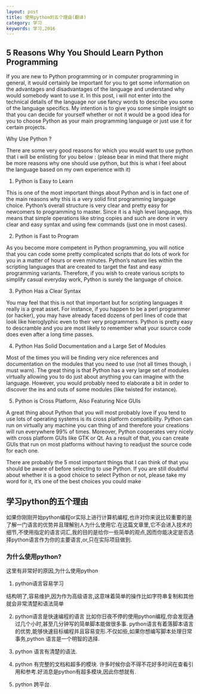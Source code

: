 ```yaml
---
layout: post
title: 使用python的五个理由(翻译)
category: 学习
keywords: 学习,2016
---
```


## 5 Reasons Why You Should Learn Python Programming

If you are new to Python programming or in computer programming in general, it would certainly be important for you to get some information on the advantages and disadvantages of the language and understand why would somebody want to use it. In this post, i will not enter into the technical details of the language nor use fancy words to describe you some of the language specifics. My intention is to give you some simple insight so that you can decide for yourself whether or not it would be a good idea for you to choose Python as your main programming language or just use it for certain projects.

Why Use Python ?

There are some very good reasons for which you would want to use python that i will be enlisting for you below : (please bear in mind that there might be more reasons why one should use python, but this is what i feel about the language based on my own experience with it)

1. Python is Easy to Learn

This is one of the most important things about Python and is in fact one of the main reasons why this is a very solid first programming language choice. Python’s overall structure is very clear and pretty easy for newcomers to programming to master. Since it is a high level language, this means that simple operations like string copies and such are done in very clear and easy syntax and using few commands (just one in most cases).

2. Python is Fast to Program

As you become more competent in Python programming, you will notice that you can code some pretty complicated scripts that do lots of work for you in a matter of hours or even minutes. Python’s nature lies within the scripting languages that are created to target the fast and easy programming variants. Therefore, if you wish to create various scripts to simplify casual everyday work, Python is surely the language of choice.

3. Python Has a Clear Syntax

You may feel that this is not that important but for scripting languages it really is a great asset. For instance, if you happen to be a perl programmer (or hacker), you may have already faced dozens of perl lines of code that look like hieroglyphic even to their very programmers. Python is pretty easy to descramble and you are most likely to remember what your source code does even after a long time passes.

4. Python Has Solid Documentation and a Large Set of Modules

Most of the times you will be finding very nice references and documentation on the modules that you need to use (not all times though, i must warn). The great thing is that Python has a very large set of modules virtually allowing you to do just about anything you can imagine with the language. However, you would probably need to elaborate a bit in order to discover the ins and outs of some modules (like twisted for instance).

5. Python is Cross Platform, Also Featuring Nice GUIs

A great thing about Python that you will most probably love if you tend to use lots of operating systems is its cross platform compatibility. Python can run on virtually any machine you can thing of and therefore your creations will run everywhere 99% of times. Moreover, Python cooperates very nicely with cross platform GUIs like GTK or Qt. As a result of that, you can create GUIs that run on most platforms without having to readjust the source code for each one.

There are probably the 5 most important things that I can think of that you should be aware of before selecting to use Python. If you are still doubtful about whether it is a good choice to select Python or not, please take my word for it, it’s one of the best choices you could make


## 学习python的五个理由

如果你刚刚开始python编程or实际上进行计算机编程,也许对你来说比较重要的是了解一门语言的优势并且理解别人为什么使用它.在这篇文章里,它不会进入技术的细节,不使用指定的语言词汇,我的目的是给你一些简单的观点,因而你能决定是否选择python语言作为你的主要语言,or,只在实际项目做到.

### 为什么使用python?
这里有非常好的原因,为什么使用python


1. python语言容易学习

结构明了,容易维护,因为作为高级语言,这意味着简单的操作比如字符串复制和其他就会非常清楚和语法简单

2. python语言是快速编程的语言
比如你日夜不停的使用python编程,你会发现通过几个小时,甚至几分钟写的简单脚本能做很多事.
python语言有着落脚本语言的优势,能够快速目标编程并且容易变形.不仅如些,如果你想编写脚本处理日常事务,python 语言是一个明智的选择.

3. python 语言有清楚的语法.

4. python 有完整的文档和超多的模块.
许多时候你会不得不花好多时间在查看引用和参考.好消息是python有超多模块,因此你想就有.


5. python 跨平台.
